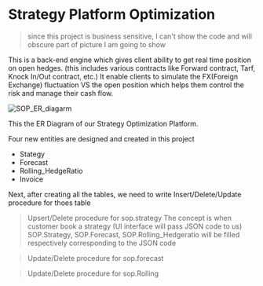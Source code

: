 # Strategy Platform Optimization
> since this project is business sensitive, I can't show the code and will obscure part of picture I am going to show

This is a back-end engine which gives client ability to get real time position on open hedges. (this includes various contracts like Forward contract, Tarf, Knock In/Out contract, etc.) It enable clients to simulate the FX(Foreign Exchange) fluctuation VS the open position which helps them control the risk and manage their cash flow.

![SOP_ER_diagarm](https://user-images.githubusercontent.com/59182938/71923862-c0c59c00-3142-11ea-9a22-0cb30121f047.png)

This the ER Diagram of our Strategy Optimization Platform.

Four new entities are designed and created in this project
- Stategy
- Forecast
- Rolling_HedgeRatio
- Invoice

Next, after creating all the tables, we need to write Insert/Delete/Update procedure for thoes table

> Upsert/Delete procedure for sop.strategy
  The concept is when customer book a strategy (UI interface will pass JSON code to us)  SOP.Strategy, SOP.Forecast, SOP.Rolling_Hedgeratio will be filled respectively corresponding to the JSON code
  
> Update/Delete procedure for sop.forecast

> Update/Delete procedure for sop.Rolling
